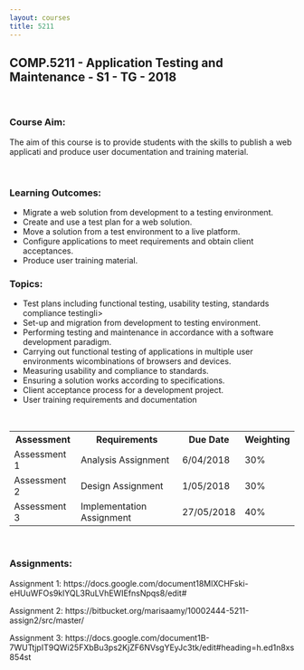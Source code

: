 ```yaml
---
layout: courses
title: 5211
---
```


<section id="comp5211"> 
<div class="COMP5211">
<h1>COMP.5211 - Application Testing and Maintenance - S1 - TG - 2018</h1><br>  
<h3>Course Aim:</h3>
    <p>The aim of this course is to provide students with the skills to publish a web applicati
    and produce user documentation and training material.</p>
<br>
<h3>Learning Outcomes:</h3>
    <ul>
        <li>Migrate a web solution from development to a testing environment.</li>
        <li>Create and use a test plan for a web solution.</li>
        <li>Move a solution from a test environment to a live platform.</li>
        <li>Configure applications to meet requirements and obtain client acceptances.</li>
        <li>Produce user training material.</li>
    </ul>
<h3>Topics:</h3>
    <ul>
        <li>Test plans including functional testing, usability testing, standards compliance testingli>
        <li>Set-up and migration from development to testing environment.</li>
        <li>Performing testing and maintenance in accordance with a software development paradigm.</li>
        <li>Carrying out functional testing of applications in multiple user environments wicombinations of      browsers and devices.</li>
        <li>Measuring usability and compliance to standards.</li>
        <li>Ensuring a solution works according to specifications.</li>
        <li>Client acceptance process for a development project.</li>
        <li>User training requirements and documentation</li>
    </ul>
<br>
<table style="width:100%">
    <tr>
      <th>Assessment</th>
      <th>Requirements</th> 
      <th>Due Date</th>
      <th>Weighting</th>
    </tr>
    <tr>
      <td>Assessment 1</td>
      <td>Analysis Assignment</td>
      <td>6/04/2018</td>
      <td>30%</td>
    </tr>
    <tr>
      <td>Assessment 2</td>
      <td>Design Assignment</td>
      <td>1/05/2018</td>
      <td>30%</td>
    </tr>
    <tr>
      <td>Assessment 3</td>
      <td>Implementation Assignment</td>
      <td>27/05/2018</td>
      <td>40%</td>
    </tr>
</table>
<br>
<h3>Assignments:</h3>
    <p>Assignment 1: https://docs.google.com/document18MlXCHFski-eHUuWFOs9klYQL3RuLVhEWIEfnsNpqs8/edit#</p>
    <p>Assignment 2: https://bitbucket.org/marisaamy/10002444-5211-assign2/src/master/</p>
    <p>Assignment 3: https://docs.google.com/document1B-7WUTtjpIT9QWi25FXbBu3ps2KjZF6NVsgYEyJc3tk/edit#heading=h.ed1n8xs854st</p> 
</div>
</section>
<br>